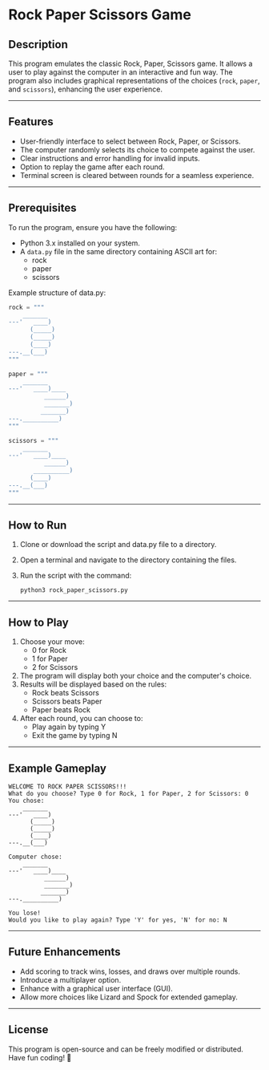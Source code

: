 # Rock Paper Scissors Game
## Description
This program emulates the classic Rock, Paper, Scissors game. It allows a user to play against the computer in an interactive and fun way. The program also includes graphical representations of the choices (`rock`, `paper`, and `scissors`), enhancing the user experience.

---

## Features
* User-friendly interface to select between Rock, Paper, or Scissors.
* The computer randomly selects its choice to compete against the user.
* Clear instructions and error handling for invalid inputs.
* Option to replay the game after each round.
* Terminal screen is cleared between rounds for a seamless experience.

---

## Prerequisites
To run the program, ensure you have the following:
* Python 3.x installed on your system.
* A `data.py` file in the same directory containing ASCII art for:
  * rock
  * paper
  * scissors

Example structure of data.py:

```python
rock = """
    _______
---'   ____)
      (_____)
      (_____)
      (____)
---.__(___)
"""

paper = """
    _______
---'   ____)____
          ______)
          _______)
         _______)
---.__________)
"""

scissors = """
    _______
---'   ____)____
          ______)
       __________)
      (____)
---.__(___)
"""
```

---

## How to Run
1. Clone or download the script and data.py file to a directory.
2. Open a terminal and navigate to the directory containing the files.
3. Run the script with the command:

    ```shell
    python3 rock_paper_scissors.py
    ```

---

## How to Play
1. Choose your move:
    * 0 for Rock
    * 1 for Paper
    * 2 for Scissors
2. The program will display both your choice and the computer's choice.
3. Results will be displayed based on the rules:
   * Rock beats Scissors
   * Scissors beats Paper
   * Paper beats Rock
4. After each round, you can choose to:
   * Play again by typing Y
   * Exit the game by typing N

---

## Example Gameplay
```
WELCOME TO ROCK PAPER SCISSORS!!!
What do you choose? Type 0 for Rock, 1 for Paper, 2 for Scissors: 0
You chose:
    _______
---'   ____)
      (_____)
      (_____)
      (____)
---.__(___)

Computer chose:
    _______
---'   ____)____
          ______)
          _______)
         _______)
---.__________)

You lose!
Would you like to play again? Type 'Y' for yes, 'N' for no: N
```

---

## Future Enhancements
* Add scoring to track wins, losses, and draws over multiple rounds.
* Introduce a multiplayer option.
* Enhance with a graphical user interface (GUI).
* Allow more choices like Lizard and Spock for extended gameplay.

---

## License
This program is open-source and can be freely modified or distributed. Have fun coding! 🚀
